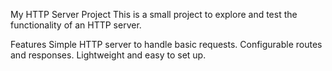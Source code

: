 My HTTP Server Project
This is a small project to explore and test the functionality of an HTTP server.

Features
Simple HTTP server to handle basic requests.
Configurable routes and responses.
Lightweight and easy to set up.
